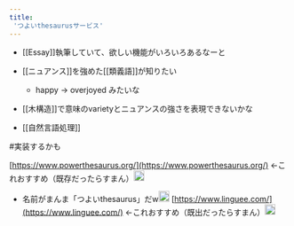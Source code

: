 ```yaml
---
title:
 'つよいthesaurusサービス'
---
```


- [[Essay]]執筆していて、欲しい機能がいろいろあるなーと

- [[ニュアンス]]を強めた[[類義語]]が知りたい
    - happy -> overjoyed みたいな
- [[木構造]]で意味のvarietyとニュアンスの強さを表現できないかな

- [[自然言語処理]]

#実装するかも

[https://www.powerthesaurus.org/](https://www.powerthesaurus.org/) ←これおすすめ（既存だったらすまん）<img src='https://scrapbox.io/api/pages/blu3mo-public/feda/icon' alt='feda.icon' height="19.5"/>
- 名前がまんま「つよいthesaurus」だw<img src='https://scrapbox.io/api/pages/blu3mo-public/blu3mo/icon' alt='blu3mo.icon' height="19.5"/>
[https://www.linguee.com/](https://www.linguee.com/) ←これおすすめ（既出だったらすまん）<img src='https://scrapbox.io/api/pages/blu3mo-public/rickshinmi/icon' alt='rickshinmi.icon' height="19.5"/>
